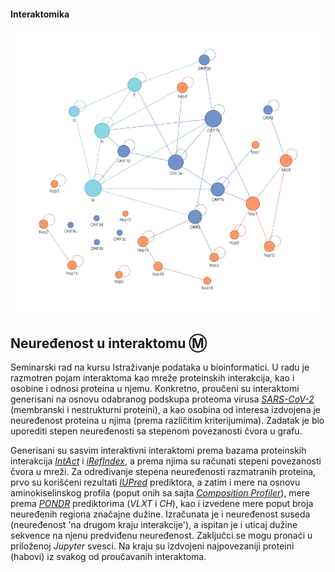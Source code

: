 #### Interaktomika
<img width="600" src="https://raw.githubusercontent.com/matfija/Neuredjenost-u-interaktomu/main/slike/SARS_iRef.png">

## Neuređenost u interaktomu :m:
Seminarski rad na kursu Istraživanje podataka u bioinformatici. U radu je razmotren pojam interaktoma kao mreže proteinskih interakcija, kao i osobine i odnosi proteina u njemu. Konkretno, proučeni su interaktomi generisani na osnovu odabranog podskupa proteoma virusa [*SARS-CoV-2*](https://www.ncbi.nlm.nih.gov/Structure/SARS-CoV-2.html) (membranski i nestrukturni proteini), a kao osobina od interesa izdvojena je neuređenost proteina u njima (prema različitim kriterijumima). Zadatak je bio uporediti stepen neuređenosti sa stepenom povezanosti čvora u grafu.

Generisani su sasvim interaktivni interaktomi prema bazama proteinskih interakcija [*IntAct*](https://www.ebi.ac.uk/intact/home) i [*iRefIndex*](https://irefindex.vib.be/), a prema njima su računati stepeni povezanosti čvora u mreži. Za određivanje stepena neuređenosti razmatranih proteina, prvo su korišćeni rezultati [*IUPred*](https://iupred.elte.hu/) prediktora, a zatim i mere na osnovu aminokiselinskog profila (poput onih sa sajta [*Composition Profiler*](http://www.cprofiler.org/cgi-bin/profiler.cgi)), mere prema [*PONDR*](http://www.pondr.com/) prediktorima (*VLXT* i *CH*), kao i izvedene mere poput broja neuređenih regiona značajne dužine. Izračunata je i neuređenost suseda (neuređenost 'na drugom kraju interakcije'), a ispitan je i uticaj dužine sekvence na njenu predviđenu neuređenost. Zaključci se mogu pronaći u priloženoj *Jupyter* svesci. Na kraju su izdvojeni najpovezaniji proteini (habovi) iz svakog od proučavanih interaktoma.
